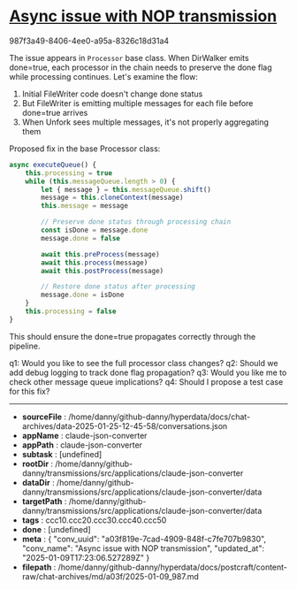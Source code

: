 # [Async issue with NOP transmission](https://claude.ai/chat/a03f819e-7cad-4909-848f-c7fe707b9830)

987f3a49-8406-4ee0-a95a-8326c18d31a4

 The issue appears in `Processor` base class. When DirWalker emits done=true, each processor in the chain needs to preserve the done flag while processing continues. Let's examine the flow:

1. Initial FileWriter code doesn't change done status
2. But FileWriter is emitting multiple messages for each file before done=true arrives
3. When Unfork sees multiple messages, it's not properly aggregating them

Proposed fix in the base Processor class:

```javascript
async executeQueue() {
    this.processing = true
    while (this.messageQueue.length > 0) {
        let { message } = this.messageQueue.shift()
        message = this.cloneContext(message)
        this.message = message

        // Preserve done status through processing chain
        const isDone = message.done
        message.done = false

        await this.preProcess(message)
        await this.process(message)
        await this.postProcess(message)

        // Restore done status after processing
        message.done = isDone
    }
    this.processing = false
}
```

This should ensure the done=true propagates correctly through the pipeline.

q1: Would you like to see the full processor class changes?
q2: Should we add debug logging to track done flag propagation?
q3: Would you like me to check other message queue implications?
q4: Should I propose a test case for this fix?

---

* **sourceFile** : /home/danny/github-danny/hyperdata/docs/chat-archives/data-2025-01-25-12-45-58/conversations.json
* **appName** : claude-json-converter
* **appPath** : claude-json-converter
* **subtask** : [undefined]
* **rootDir** : /home/danny/github-danny/transmissions/src/applications/claude-json-converter
* **dataDir** : /home/danny/github-danny/transmissions/src/applications/claude-json-converter/data
* **targetPath** : /home/danny/github-danny/transmissions/src/applications/claude-json-converter/data
* **tags** : ccc10.ccc20.ccc30.ccc40.ccc50
* **done** : [undefined]
* **meta** : {
  "conv_uuid": "a03f819e-7cad-4909-848f-c7fe707b9830",
  "conv_name": "Async issue with NOP transmission",
  "updated_at": "2025-01-09T17:23:06.527289Z"
}
* **filepath** : /home/danny/github-danny/hyperdata/docs/postcraft/content-raw/chat-archives/md/a03f/2025-01-09_987.md